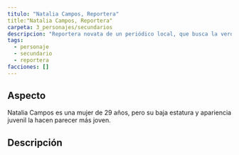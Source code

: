 ```yaml
---
titulo: "Natalia Campos, Reportera"
title:"Natalia Campos, Reportera"
carpeta: 3_personajes/secundarios
descripcion: "Reportera novata de un periódico local, que busca la verdad detrás de los rumores a pesar de su inexperiencia."
tags:
  - personaje
  - secundario
  - reportera
facciones: []
---
```


## Aspecto

Natalia Campos es una mujer de 29 años, pero su baja estatura y apariencia juvenil la hacen parecer más joven.

## Descripción

